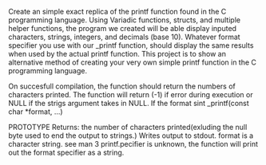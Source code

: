 Create an simple exact replica of the printf function found in the C programming language. Using Variadic functions, structs, and multiple helper functions, the program we created will be able display inputed characters, strings, integers, and decimals (base 10). Whatever format specifier you use with our _printf function, should display the same results when used by the actual printf function. This project is to show an alternative method of creating your very own simple printf function in the C programming language.

On succesfull compilation, the function should return the numbers of characters printed. The function will return (-1) if error during execution or NULL if the strigs argument takes in NULL. If the format sint _printf(const char *format, ...)


PROTOTYPE
Returns: the number of characters printed(exluding the null byte used to end the output to strings.)
Writes output to stdout.
format is a character string. see man 3 printf.pecifier is unknown, the function will print out the format specifier as a string.
